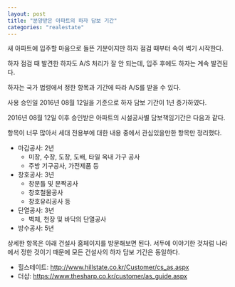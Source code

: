 ```yaml
---
layout: post
title: "분양받은 아파트의 하자 담보 기간"
categories: "realestate"
---
```


새 아파트에 입주할 마음으로 들뜬 기분이지만 하자 점검 때부터 속이 썩기 시작한다.

하자 점검 때 발견한 하자도 A/S 처리가 잘 안 되는데, 입주 후에도 하자는 계속 발견된다.

하자는 국가 법령에서 정한 항목과 기간에 따라 A/S를 받을 수 있다.

사용 승인일 2016년 08월 12일을 기준으로 하자 담보 기간이 1년 증가하였다.

2016년 08월 12일 이후 승인받은 아파트의 시설공사별 담보책임기간은 다음과 같다.

항목이 너무 많아서 세대 전용부에 대한 내용 중에서 관심있을만한 항목만 정리했다.

- 마감공사: 2년
    - 미장, 수장, 도장, 도배, 타일 옥내 가구 공사
    - 주방 기구공사, 가전제품 등
- 창호공사: 3년
    - 창문틀 및 문짝공사
    - 창호철물공사
    - 창호유리공사 등
- 단열공사: 3년
    - 벽체, 천장 및 바닥의 단열공사
- 방수공사: 5년

상세한 항목은 아래 건설사 홈페이지를 방문해보면 된다. 서두에 이야기한 것처럼 나라에서 정한 것이기 때문에 모든 건설사의 하자 담보 기간은 동일하다.

- 힐스테이트: http://www.hillstate.co.kr/Customer/cs_as.aspx
- 더샵: https://www.thesharp.co.kr/customer/as_guide.aspx
